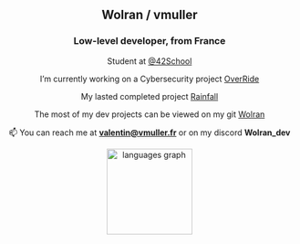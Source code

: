 
<h2 align="center">Wolran / vmuller </h2>
<h3 align="center">Low-level developer, from France </h3>


<div align="center">


Student at [@42School](https://github.com/42School)

I’m currently working on a Cybersecurity project  [OverRide](https://github.com/Wolran/OverRide)

My lasted completed project [Rainfall](https://github.com/Wolran/rainfall)

The most of my dev projects can be viewed on my git [Wolran](https://github.com/Wolran)

📫 You can reach me at **valentin@vmuller.fr** or on my discord **Wolran_dev**

</div>

<div align="center">
  <img src="https://github-readme-stats-sigma-five.vercel.app/api/top-langs/?username=wolran&layout=compact&theme=radical&langs_count=4"
  height="150" alt="languages graph"" height="150" alt="languages graph"  />
</div>
    
